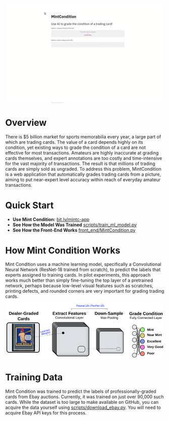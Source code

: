 <p align="center">
<img src = "mint_condition_readme_demo.gif" style = "
    { height : 200%; 
      width : 200%;
    }
">
</center>

# Overview
There is $5 billion market for sports memorabilia every year, a large part of which are trading cards. The value of a card depends highly on its condition, yet existing ways to grade the condition of a card are not effective for most transactions. Amateurs are highly inaccurate at grading cards themselves, and expert annotations are too costly and time-intensive for the vast majority of transactions. The result is that millions of trading cards are simply sold as ungraded. To address this problem, MintCondition is a web application that automatically grades trading cards from a picture, aiming to put near-expert level accuracy within reach of everyday amateur transactions.

# Quick Start
* **Use Mint Condition:** [bit.ly/mintc-app](bit.ly/mintCondition)
* **See How the Model Was Trained** [scripts/train_ml_model.py](scripts/train_ml_model.py)
* **See How the Front-End Works** [front_end/MintCondition.py](front_end/MintCondition.py)

# How Mint Condition Works
Mint Condition uses a machine learning model, specifically a Convolutional Neural Network (ResNet-18 trained from scratch), to predict the labels that experts assigned to training cards. In pilot experiments, this approach works much better than simply fine-tuning the top layer of a pretrained network, perhaps because low-level visual features such as scratches, printing defects, and rounded corners are very important for grading trading cards.

![](model_figure.png)

# Training Data
Mint Condition was trained to predict the labels of professionally-graded cards from Ebay auctions. Currently, it was trained on just over 90,000 such cards. While the dataset is too large to make available on GitHub, you can acquire the data yourself using [scripts/download_ebay.py](scripts/download_ebay.py). You will need to acquire Ebay API keys for this process.



